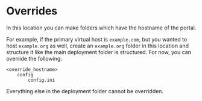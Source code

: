 # Overrides

In this location you can make folders which have the hostname of the portal.

For example, if the primary virtual host is `example.com`, but you wanted to host `example.org` as well, create an `example.org` folder in this location and structure it like the main deployment folder is structured. For now, you can override the following:

```
<override_hostname>
    config
        config.ini
```

Everything else in the deployment folder cannot be overridden.